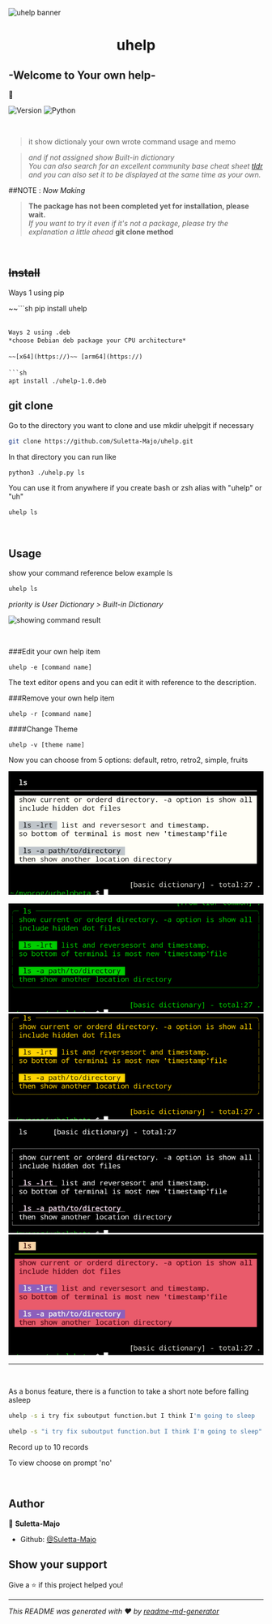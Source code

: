 ![uhelp banner](imagew/uhelp_banner.png)

<h1 align="center">uhelp <h2>-Welcome to Your own help-</h2> 👋</h1>
<p>
<img alt="Version" src="https://img.shields.io/badge/version-1.0-blue.svg?cacheSeconds=2592000" />
  <img alt="Python" src="https://img.shields.io/badge/-Python-F2C63C.svg?logo=python&style=for-the-badge">
</p>

&nbsp;
> it show dictionaly your own wrote command usage and memo

> *and if not assigned show Built-in dictionary*  
> *You can also search for an excellent community base cheat sheet [tldr](https://tldr.sh)*  
> *and you can also set it to be displayed at the same time as your own.*  


##NOTE : *Now Making*
>**The package has not been completed yet for installation, please wait.**  
>*If you want to try it even if it's not a package, please try the explanation a little ahead* **git clone method**

&nbsp;
## ~~Install~~
Ways 1 using pip  

~~```sh
pip install uhelp
```~~  

Ways 2 using .deb  
*choose Debian deb package your CPU architecture*  

~~[x64](https://)~~ [arm64](https://) 

```sh
apt install ./uhelp-1.0.deb
```


## git clone  
Go to the directory you want to clone and use mkdir uhelpgit if necessary  

```sh
git clone https://github.com/Suletta-Majo/uhelp.git
```  

In that directory you can run like  

```sh
python3 ./uhelp.py ls
```  

You can use it from anywhere if you create bash or zsh alias with "uhelp" or "uh"  

```sh
uhelp ls
```




&nbsp;
## Usage

show your command reference below example ls

```sh
uhelp ls
```
*priority is User Dictionary > Built-in Dictionary*
&nbsp;

  <img alt="showing command result" src="https://img.shields.io/badge/-Python-F2C63C.svg?logo=python&style=for-the-badge">
</p>
&nbsp;


###Edit your own help item
```
uhelp -e [command name]
```
The text editor opens and you can edit it with reference to the description.


###Remove your own help item
```
uhelp -r [command name]
```

####Change Theme
```
uhelp -v [theme name]
```
Now you can choose from 5 options: default, retro, retro2, simple, fruits


![default style](images/default_style.png)  

![retro style](images/retro_style.png) ![retro2 style](images/retro2_style.png)  
![simple style](images/simple_style.png) ![fruits style](images/fruits_style.png)  


***

&nbsp;

As a bonus feature, there is a function to take a short note before falling asleep

```sh
uhelp -s i try fix suboutput function.but I think I'm going to sleep
```
```sh
uhelp -s "i try fix suboutput function.but I think I'm going to sleep"
```
Record up to 10 records

To view choose on  prompt 'no'


&nbsp;
## Author

👤 **Suletta-Majo**

* Github: [@Suletta-Majo](https://github.com/Suletta-Majo)

## Show your support

Give a ⭐️ if this project helped you!

***
_This README was generated with ❤️ by [readme-md-generator](https://github.com/kefranabg/readme-md-generator)_
